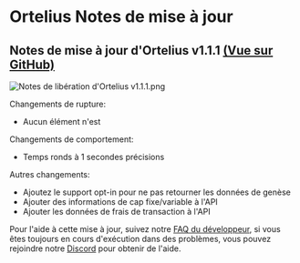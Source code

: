# Ortelius Notes de mise à jour

## Notes de mise à jour d'Ortelius v1.1.1 [\(Vue sur GitHub\)](https://github.com/ava-labs/ortelius/releases/tag/v1.1.1)

![Notes de libération d'Ortelius v1.1.1.png](../../.gitbook/assets/Ortelius-release-notes-v1.1.1.png)

Changements de rupture:

* Aucun élément n'est

Changements de comportement:

* Temps ronds à 1 secondes précisions

Autres changements:

* Ajoutez le support opt-in pour ne pas retourner les données de genèse
* Ajouter des informations de cap fixe/variable à l'API
* Ajouter les données de frais de transaction à l'API

Pour l'aide à cette mise à jour, suivez notre [FAQ du développeur](https://support.avalabs.org/en/collections/2618154-developer-faq), si vous êtes toujours en cours d'exécution dans des problèmes, vous pouvez rejoindre notre [Discord](https://chat.avax.network) pour obtenir de l'aide.

